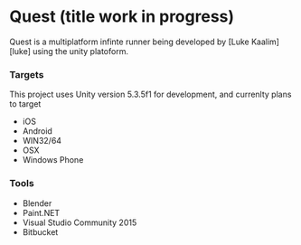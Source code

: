 # Quest (title work in progress)

Quest is a multiplatform infinte runner being developed by [Luke Kaalim][luke] using the unity platoform.

### Targets

This project uses Unity version 5.3.5f1 for development, and currenlty plans to target

 - iOS
 - Android
 - WIN32/64
 - OSX
 - Windows Phone

### Tools

 - Blender
 - Paint.NET
 - Visual Studio Community 2015
 - Bitbucket